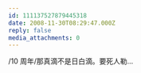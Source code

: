 ```yaml
---
id: 111137527879445318
date: 2008-11-30T08:29:47.000Z
reply: false
media_attachments: 0
---
```


/10 周年/那真滴不是日白滴。要死人勒...

